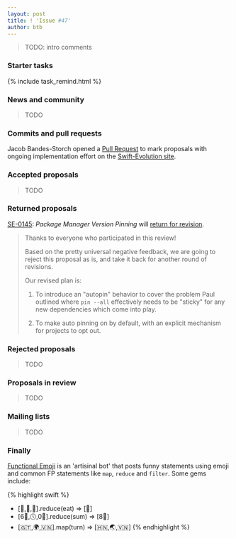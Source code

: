 ```yaml
---
layout: post
title: ! 'Issue #47'
author: btb
---
```


> TODO: intro comments

<!--excerpt-->

### Starter tasks

{% include task_remind.html %}

### News and community

> TODO

### Commits and pull requests

Jacob Bandes-Storch opened a [Pull Request](https://github.com/apple/swift-evolution/pull/558) to mark proposals with ongoing implementation effort on the [Swift-Evolution site](http://apple.github.io/swift-evolution/).

### Accepted proposals

> TODO

### Returned proposals

[SE-0145](https://github.com/apple/swift-evolution/blob/master/proposals/0145-package-manager-version-pinning.md): *Package Manager Version Pinning* will [return for revision](https://lists.swift.org/pipermail/swift-evolution/Week-of-Mon-20161107/028758.html).

> Thanks to everyone who participated in this review!
> 
> Based on the pretty universal negative feedback, we are going to reject this proposal as is, and take it back for another round of revisions.
> 
> Our revised plan is:
>
> 1. To introduce an "autopin" behavior to cover the problem Paul outlined where `pin --all` effectively needs to be "sticky" for any new dependencies which come into play.
>
> 2. To make auto pinning on by default, with an explicit mechanism for projects to opt out.

### Rejected proposals

> TODO

### Proposals in review

> TODO

### Mailing lists

> TODO

### Finally

[Functional Emoji](https://twitter.com/functionalemoji) is an 'artisinal bot' that posts funny statements using emoji and common FP statements like `map`, `reduce` and `filter`. Some gems include:

{% highlight swift %}
- [🍻,🍈,🍯].reduce(eat) => [💩]
- [6⃣,🕔,0⃣].reduce(sum) => [8⃣]
- [🇬🇹,🌍,🇻🇳].map(turn) => [🇭🇳,🌏,🇻🇳]
{% endhighlight %}
